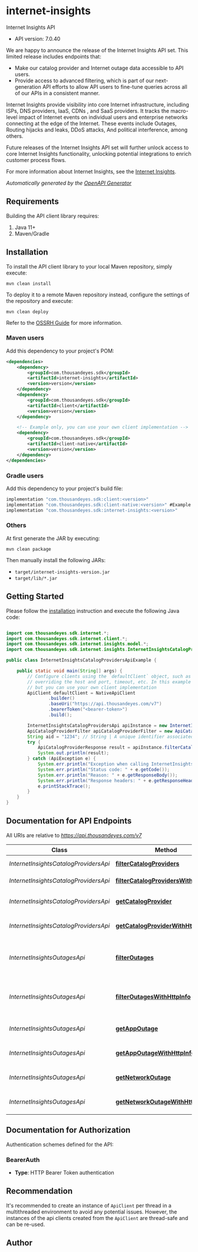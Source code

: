# internet-insights

Internet Insights API

- API version: 7.0.40

We are happy to announce the release of the Internet Insights API set. This limited release includes endpoints that:

* Make our catalog provider and Internet outage data accessible to API users.
* Provide access to advanced filtering, which is part of our next-generation API efforts to allow API users to fine-tune queries across all of our APIs in a consistent manner.

Internet Insights provide visibility into core Internet infrastructure, including ISPs, DNS providers, IaaS, CDNs , and SaaS providers.
It tracks the macro-level impact of Internet events on individual users and enterprise networks connecting at the edge of the Internet. These events include Outages, Routing hijacks and leaks, DDoS attacks, And political interference, among others.

Future releases of the Internet Insights API set will further unlock access to core Internet Insights functionality, unlocking potential integrations to enrich customer process flows.

For more information about Internet Insights, see the [Internet Insights](https://docs.thousandeyes.com/product-documentation/internet-insights).



*Automatically generated by the [OpenAPI Generator](https://openapi-generator.tech)*

## Requirements

Building the API client library requires:

1. Java 11+
2. Maven/Gradle

## Installation

To install the API client library to your local Maven repository, simply execute:

```shell
mvn clean install
```

To deploy it to a remote Maven repository instead, configure the settings of the repository and execute:

```shell
mvn clean deploy
```

Refer to the [OSSRH Guide](http://central.sonatype.org/pages/ossrh-guide.html) for more information.

### Maven users

Add this dependency to your project's POM:

```xml
<dependencies>
    <dependency>
        <groupId>com.thousandeyes.sdk</groupId>
        <artifactId>internet-insights</artifactId>
        <version>version</version>
    </dependency>
    <dependency>
        <groupId>com.thousandeyes.sdk</groupId>
        <artifactId>client</artifactId>
        <version>version</version>
    </dependency>

    <!-- Example only, you can use your own client implementation -->
    <dependency>
        <groupId>com.thousandeyes.sdk</groupId>
        <artifactId>client-native</artifactId>
        <version>version</version>
    </dependency>
</dependencies>

```

### Gradle users

Add this dependency to your project's build file:

```groovy
implementation "com.thousandeyes.sdk:client:<version>"
implementation "com.thousandeyes.sdk:client-native:<version>" #Example only, you can use your own client implementation
implementation "com.thousandeyes.sdk:internet-insights:<version>"
```

### Others

At first generate the JAR by executing:

```shell
mvn clean package
```

Then manually install the following JARs:

- `target/internet-insights-version.jar`
- `target/lib/*.jar`

## Getting Started

Please follow the [installation](#installation) instruction and execute the following Java code:

```java

import com.thousandeyes.sdk.internet.*;
import com.thousandeyes.sdk.internet.client.*;
import com.thousandeyes.sdk.internet.insights.model.*;
import com.thousandeyes.sdk.internet.insights.InternetInsightsCatalogProvidersApi;

public class InternetInsightsCatalogProvidersApiExample {

    public static void main(String[] args) {
        // Configure clients using the `defaultClient` object, such as
        // overriding the host and port, timeout, etc. In this example we are using the NativeApiClient
        // but you can use your own client implementation
        ApiClient defaultClient = NativeApiClient
                .builder()
                .baseUri("https://api.thousandeyes.com/v7")
                .bearerToken("<bearer-token>")
                .build();

        InternetInsightsCatalogProvidersApi apiInstance = new InternetInsightsCatalogProvidersApi(defaultClient);
        ApiCatalogProviderFilter apiCatalogProviderFilter = new ApiCatalogProviderFilter(); // ApiCatalogProviderFilter | 
        String aid = "1234"; // String | A unique identifier associated with your account group. You can retrieve your `AccountGroupId` from the `/account-groups` endpoint. Note that you must be assigned to the target account group. Specifying this parameter without being assigned to the target account group will result in an error response.
        try {
            ApiCatalogProviderResponse result = apiInstance.filterCatalogProviders(apiCatalogProviderFilter, aid);
            System.out.println(result);
        } catch (ApiException e) {
            System.err.println("Exception when calling InternetInsightsCatalogProvidersApi#filterCatalogProviders");
            System.err.println("Status code: " + e.getCode());
            System.err.println("Reason: " + e.getResponseBody());
            System.err.println("Response headers: " + e.getResponseHeaders());
            e.printStackTrace();
        }
    }
}

```

## Documentation for API Endpoints

All URIs are relative to *https://api.thousandeyes.com/v7*

Class | Method | HTTP request | Description
------------ | ------------- | ------------- | -------------
*InternetInsightsCatalogProvidersApi* | [**filterCatalogProviders**](docs/InternetInsightsCatalogProvidersApi.md#filterCatalogProviders) | **POST** /internet-insights/catalog/providers/filter | List catalog providers
*InternetInsightsCatalogProvidersApi* | [**filterCatalogProvidersWithHttpInfo**](docs/InternetInsightsCatalogProvidersApi.md#filterCatalogProvidersWithHttpInfo) | **POST** /internet-insights/catalog/providers/filter | List catalog providers
*InternetInsightsCatalogProvidersApi* | [**getCatalogProvider**](docs/InternetInsightsCatalogProvidersApi.md#getCatalogProvider) | **GET** /internet-insights/catalog/providers/{providerId} | Retrieve a catalog provider
*InternetInsightsCatalogProvidersApi* | [**getCatalogProviderWithHttpInfo**](docs/InternetInsightsCatalogProvidersApi.md#getCatalogProviderWithHttpInfo) | **GET** /internet-insights/catalog/providers/{providerId} | Retrieve a catalog provider
*InternetInsightsOutagesApi* | [**filterOutages**](docs/InternetInsightsOutagesApi.md#filterOutages) | **POST** /internet-insights/outages/filter | List network and application outages
*InternetInsightsOutagesApi* | [**filterOutagesWithHttpInfo**](docs/InternetInsightsOutagesApi.md#filterOutagesWithHttpInfo) | **POST** /internet-insights/outages/filter | List network and application outages
*InternetInsightsOutagesApi* | [**getAppOutage**](docs/InternetInsightsOutagesApi.md#getAppOutage) | **GET** /internet-insights/outages/app/{outageId} | Retrieve application outage
*InternetInsightsOutagesApi* | [**getAppOutageWithHttpInfo**](docs/InternetInsightsOutagesApi.md#getAppOutageWithHttpInfo) | **GET** /internet-insights/outages/app/{outageId} | Retrieve application outage
*InternetInsightsOutagesApi* | [**getNetworkOutage**](docs/InternetInsightsOutagesApi.md#getNetworkOutage) | **GET** /internet-insights/outages/net/{outageId} | Retrieve network outage
*InternetInsightsOutagesApi* | [**getNetworkOutageWithHttpInfo**](docs/InternetInsightsOutagesApi.md#getNetworkOutageWithHttpInfo) | **GET** /internet-insights/outages/net/{outageId} | Retrieve network outage


<a id="documentation-for-authorization"></a>
## Documentation for Authorization


Authentication schemes defined for the API:
<a id="BearerAuth"></a>
### BearerAuth


- **Type**: HTTP Bearer Token authentication


## Recommendation

It's recommended to create an instance of `ApiClient` per thread in a multithreaded environment to avoid any potential issues.
However, the instances of the api clients created from the `ApiClient` are thread-safe and can be re-used.

## Author



